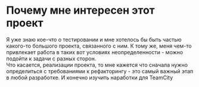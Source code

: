 # Почему мне интересен этот проект
Я уже знаю кое-что о тестировании и мне хотелось бы быть частью какого-то большого проекта, связанного с ним. 
К тому же, меня чем-то привлекает работа в таких вот условиях неопределенности - можно подойти к задачи с разных сторон.  
Что касается, реализации проекта, то мне кажется что сначала нужно определиться с требованиями к рефакторингу - 
это самый важный этап в любой разработке. И конечно изучить наработки для TeamCity
